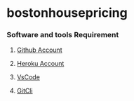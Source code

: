 # bostonhousepricing
### Software and tools Requirement

1. [Github Account](https://github.com)

2. [Heroku Account](https://heroku.com)

3. [VsCode](https://www.visualstudio.com)

4. [GitCli](https://git-scm.com/book/en/v2/Getting-Started-The-Command-Line)
